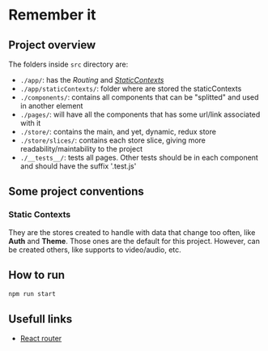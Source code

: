 # Remember it

## Project overview

The folders inside `src` directory are:

- `./app/`: has the _Routing_ and [_StaticContexts_](#static-contexts)
- `./app/staticContexts/`: folder where are stored the staticContexts
- `./components/`: contains all components that can be "splitted" and used in another element
- `./pages/`: will have all the components that has some url/link associated with it
- `./store/`: contains the main, and yet, dynamic, redux store
- `./store/slices/`: contains each store slice, giving more readability/maintability to the project
- `./__tests__/`: tests all pages. Other tests should be in each component and should have the suffix '.test.js'

## Some project conventions

### Static Contexts

They are the stores created to handle with data that change too often, like **Auth** and **Theme**. Those ones are the default for this project. However, can be created others, like supports to video/audio, etc.

## How to run

```bash
npm run start
```

## Usefull links

- [React router][1]

<!-- Links -->

[1]: https://reactrouter.com/web/example/basic
